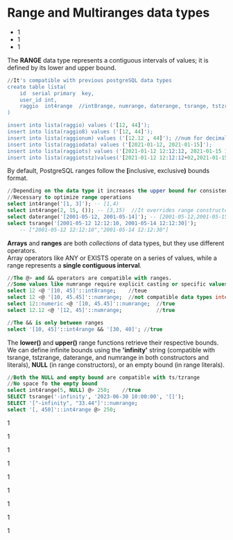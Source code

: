 # Range and Multiranges data types

* 1
* 1
* 1

The **RANGE** data type represents a contiguous intervals of values; it is defined by its lower and upper bound.

```sql
//It's compatible with previous postgreSQL data types
create table lista(
    id  serial primary  key,
    user_id int,
    raggio  int4range  //int8range, numrange, daterange, tsrange, tstzrange
)

insert into lista(raggio) values ('[12, 44]');
insert into lista(raggio8) values ('[12, 44]');
insert into lista(raggionum) values ('[12.12 , 44]'); //num for decimals
insert into lista(raggiodata) values ('[2021-01-12, 2021-01-15]');
insert into lista(raggiots) values ('[2021-01-12 12:12:12, 2021-01-15 15:15:15]');
insert into lista(raggiotstz)values('[2021-01-12 12:12:12+02,2021-01-15 15:15:15+02]')
```

By default, PostgreSQL ranges follow the **\[**&#x69;nclusive, exclusiv&#x65;**)** bounds format.

```sql
//Depending on the data type it increases the upper bound for consistency
//Necessary to optimize range operations
select int4range('[1, 3]'); -- [1,4)
select int4range(2, 15, ()); -- [3,15)  //It overrides range constructors
select daterange('[2001-05-12, 2001-05-14]'); -- [2001-05-12,2001-05-15)
select tsrange('[2001-05-12 12:12:10, 2001-05-14 12:12:30]'); 
    -- ["2001-05-12 12:12:10","2001-05-14 12:12:30"]
```

**Arrays** and **ranges** are both _collections_ of data types, but they use different operators.\
Array operators like ANY or EXISTS operate on a series of values, while a range represents a **single contiguous interval**.

```sql
//The @> and && operators are compatible with ranges.
//Some values like numrange require explicit casting or specific values
select 12 <@ '[10, 45]'::int8range;    //teue
select 12 <@ '[10, 45.45]'::numrange;  //not compatible data types integer <@ numrange
select 12::numeric <@ '[10, 45.45]'::numrange;  //true
select 12.12 <@ '[12, 45]'::numrange;           //true

//The && is only between ranges
select '[10, 45]'::int4range && '[30, 40]'; //true
```

The **lower()** and **upper()** range functions retrieve their respective bounds.\
We can define infinite bounds using the **'infinity'** string (compatible with tsrange, tstzrange, daterange, and numrange in both constructors and literals), **NULL** (in range constructors), or an empty bound (in range literals).

```sql
//Both the NULL and empty bound are compatible with ts/tzrange
//No space fo the empty bound
select int4range(5, NULL) @> 250;    //true
SELECT tsrange('-infinity', '2023-06-30 10:00:00', '[]');
SELECT '["-infinity", "33.44"]'::numrange;
select '[, 450]'::int4range @> 250;
```

1

1

1

1

1

1

1

1

1
